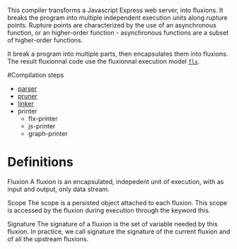 This compiler transforms a Javascript Express web server, into fluxions.
It breaks the program into multiple independent execution units along rupture points.
Rupture points are characterized by the use of an asynchronous function, or an higher-order function - asynchronous functions are a subset of higher-order functions.

It break a program into multiple parts, then encapsulates them into fluxions.
The result fluxionnal code use the fluxionnal execution model [`flx`](https://github.com/etnbrd/flx-lib).

#Compilation steps

+ [parser](Parser)
+ [pruner](Pruner)
+ [linker](Linker)
+ printer
  + flx-printer
  + js-printer
  + graph-printer

# Definitions

Fluxion
A fluxion is an encapsulated, indepedent unit of execution, with as input and output, only data stream.
<!-- See [paper]() -->

Scope
The scope is a persisted object attached to each fluxion.
This scope is accessed by the fluxion during execution through the keyword this.

Signature
The signature of a fluxion is the set of variable needed by this fluxion.
In practice, we call signature the signature of the current fluxion and of all the upstream fluxions.
